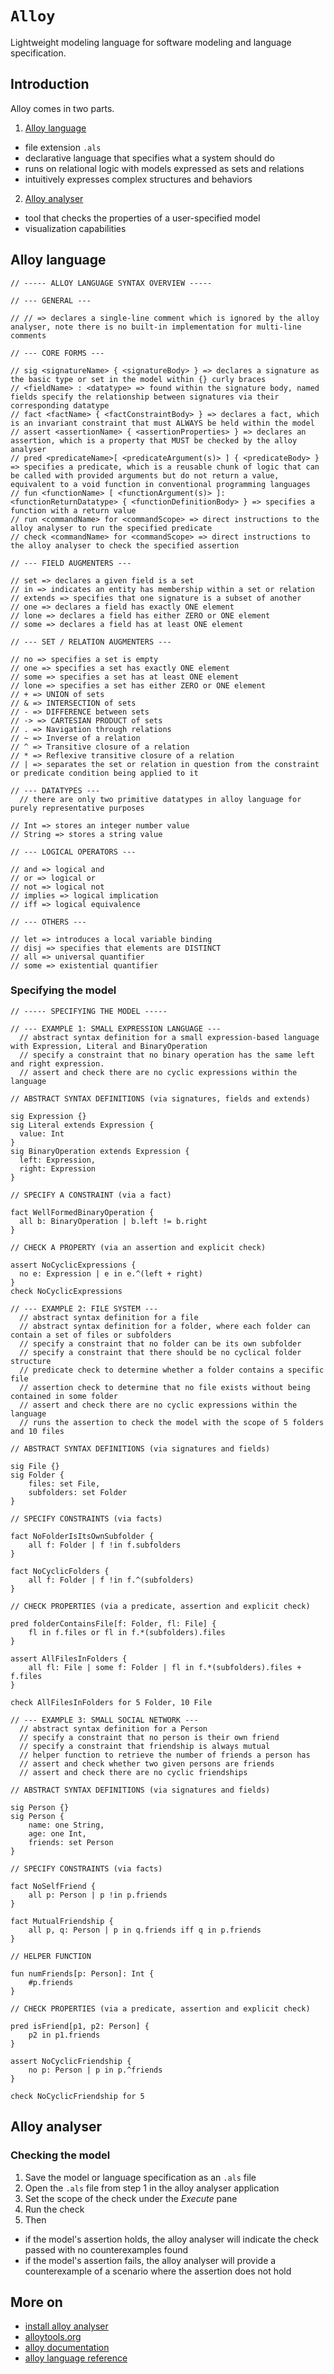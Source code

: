 # `Alloy`

Lightweight modeling language for software modeling and language specification. 

## Introduction

Alloy comes in two parts.

1. [Alloy language](#alloy-language)
  * file extension `.als`
  * declarative language that specifies what a system should do
  * runs on relational logic with models expressed as sets and relations
  * intuitively expresses complex structures and behaviors
2. [Alloy analyser](#alloy-analyser)
  * tool that checks the properties of a user-specified model
  * visualization capabilities

## Alloy language

```als
// ----- ALLOY LANGUAGE SYNTAX OVERVIEW -----

// --- GENERAL ---

// // => declares a single-line comment which is ignored by the alloy analyser, note there is no built-in implementation for multi-line comments

// --- CORE FORMS ---

// sig <signatureName> { <signatureBody> } => declares a signature as the basic type or set in the model within {} curly braces
// <fieldName> : <datatype> => found within the signature body, named fields specify the relationship between signatures via their corresponding datatype
// fact <factName> { <factConstraintBody> } => declares a fact, which is an invariant constraint that must ALWAYS be held within the model
// assert <assertionName> { <assertionProperties> } => declares an assertion, which is a property that MUST be checked by the alloy analyser
// pred <predicateName>[ <predicateArgument(s)> ] { <predicateBody> } => specifies a predicate, which is a reusable chunk of logic that can be called with provided arguments but do not return a value, equivalent to a void function in conventional programming languages
// fun <functionName> [ <functionArgument(s)> ]: <functionReturnDatatype> { <functionDefinitionBody> } => specifies a function with a return value
// run <commandName> for <commandScope> => direct instructions to the alloy analyser to run the specified predicate
// check <commandName> for <commandScope> => direct instructions to the alloy analyser to check the specified assertion

// --- FIELD AUGMENTERS ---

// set => declares a given field is a set
// in => indicates an entity has membership within a set or relation
// extends => specifies that one signature is a subset of another
// one => declares a field has exactly ONE element
// lone => declares a field has either ZERO or ONE element
// some => declares a field has at least ONE element

// --- SET / RELATION AUGMENTERS ---

// no => specifies a set is empty
// one => specifies a set has exactly ONE element
// some => specifies a set has at least ONE element
// lone => specifies a set has either ZERO or ONE element
// + => UNION of sets
// & => INTERSECTION of sets
// - => DIFFERENCE between sets
// -> => CARTESIAN PRODUCT of sets
// . => Navigation through relations
// ~ => Inverse of a relation
// ^ => Transitive closure of a relation
// * => Reflexive transitive closure of a relation
// | => separates the set or relation in question from the constraint or predicate condition being applied to it

// --- DATATYPES ---
  // there are only two primitive datatypes in alloy language for purely representative purposes

// Int => stores an integer number value
// String => stores a string value 

// --- LOGICAL OPERATORS ---

// and => logical and
// or => logical or
// not => logical not
// implies => logical implication
// iff => logical equivalence

// --- OTHERS ---

// let => introduces a local variable binding
// disj => specifies that elements are DISTINCT
// all => universal quantifier
// some => existential quantifier
```

### Specifying the model

```als
// ----- SPECIFYING THE MODEL -----

// --- EXAMPLE 1: SMALL EXPRESSION LANGUAGE --- 
  // abstract syntax definition for a small expression-based language with Expression, Literal and BinaryOperation
  // specify a constraint that no binary operation has the same left and right expression.
  // assert and check there are no cyclic expressions within the language

// ABSTRACT SYNTAX DEFINITIONS (via signatures, fields and extends)

sig Expression {}
sig Literal extends Expression {
  value: Int
}
sig BinaryOperation extends Expression {
  left: Expression,
  right: Expression
}

// SPECIFY A CONSTRAINT (via a fact)

fact WellFormedBinaryOperation {
  all b: BinaryOperation | b.left != b.right
}

// CHECK A PROPERTY (via an assertion and explicit check)

assert NoCyclicExpressions {
  no e: Expression | e in e.^(left + right)
}
check NoCyclicExpressions

// --- EXAMPLE 2: FILE SYSTEM --- 
  // abstract syntax definition for a file
  // abstract syntax definition for a folder, where each folder can contain a set of files or subfolders
  // specify a constraint that no folder can be its own subfolder
  // specify a constraint that there should be no cyclical folder structure
  // predicate check to determine whether a folder contains a specific file
  // assertion check to determine that no file exists without being contained in some folder
  // assert and check there are no cyclic expressions within the language
  // runs the assertion to check the model with the scope of 5 folders and 10 files

// ABSTRACT SYNTAX DEFINITIONS (via signatures and fields)

sig File {}
sig Folder {
    files: set File,
    subfolders: set Folder
}

// SPECIFY CONSTRAINTS (via facts)

fact NoFolderIsItsOwnSubfolder {
    all f: Folder | f !in f.subfolders
}

fact NoCyclicFolders {
    all f: Folder | f !in f.^(subfolders)
}

// CHECK PROPERTIES (via a predicate, assertion and explicit check)

pred folderContainsFile[f: Folder, fl: File] {
    fl in f.files or fl in f.*(subfolders).files
}

assert AllFilesInFolders {
    all fl: File | some f: Folder | fl in f.*(subfolders).files + f.files
}

check AllFilesInFolders for 5 Folder, 10 File

// --- EXAMPLE 3: SMALL SOCIAL NETWORK ---
  // abstract syntax definition for a Person
  // specify a constraint that no person is their own friend
  // specify a constraint that friendship is always mutual
  // helper function to retrieve the number of friends a person has
  // assert and check whether two given persons are friends
  // assert and check there are no cyclic friendships

// ABSTRACT SYNTAX DEFINITIONS (via signatures and fields)

sig Person {}
sig Person {
    name: one String, 
    age: one Int, 
    friends: set Person 
}

// SPECIFY CONSTRAINTS (via facts)

fact NoSelfFriend {
    all p: Person | p !in p.friends
}

fact MutualFriendship {
    all p, q: Person | p in q.friends iff q in p.friends
}

// HELPER FUNCTION

fun numFriends[p: Person]: Int {
    #p.friends
}

// CHECK PROPERTIES (via a predicate, assertion and explicit check)

pred isFriend[p1, p2: Person] {
    p2 in p1.friends
}

assert NoCyclicFriendship {
    no p: Person | p in p.^friends
}

check NoCyclicFriendship for 5
```

## Alloy analyser

### Checking the model

1. Save the model or language specification as an `.als` file
2. Open the `.als` file from step 1 in the alloy analyser application
3. Set the scope of the check under the *Execute* pane
4. Run the check
5. Then
  * if the model's assertion holds, the alloy analyser will indicate the check passed with no counterexamples found
  * if the model's assertion fails, the alloy analyser will provide a counterexample of a scenario where the assertion does not hold

## More on

* [install alloy analyser](https://alloytools.org/download.html)
* [alloytools.org](https://alloytools.org/)
* [alloy documentation](https://alloy.readthedocs.io/en/latest/)
* [alloy language reference](https://alloytools.org/download/alloy-language-reference.pdf)
